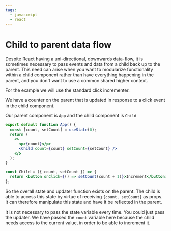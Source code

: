 ```yaml
---
tags:
  - javascript
  - react
---
```


# Child to parent data flow

Despite React having a uni-directional, downwards data-flow, it is sometimes
necessary to pass events and data from a child back up to the parent. This need
can arise when you want to modularize functionality within a child component
rather than have everything happening in the parent, and you don't want to use a
common shared higher context.

For the example we will use the standard click incrementer.

We have a counter on the parent that is updated in response to a click event in
the child component.

Our parent component is `App` and the child component is `Child`

```jsx
export default function App() {
  const [count, setCount] = useState(0);
  return (
    <>
      <p>{count}</p>
      <Child count={count} setCount={setCount} />
    </>
  );
}

const Child = ({ count, setCount }) => {
  return <button onClick={() => setCount(count + 1)}>Increment</button>;
};
```

So the overall state and updater function exists on the parent. The child is
able to access this state by virtue of receiving `{count, setCount}` as props.
It can therefore manipulate this state and have it be reflected in the parent.

It is not necessary to pass the state variable every time. You could just pass
the updater. We have passed the `count` variable here because the child needs
access to the current value, in order to be able to increment it.
